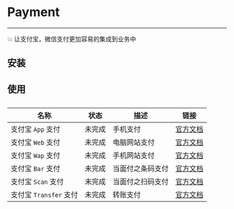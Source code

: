 # Payment

***

💥 让支付宝，微信支付更加容易的集成到业务中

## 安装

## 使用

## 

| 名称 | 状态 | 描述 | 链接 |
| --- | --- | --- | --- |
| 支付宝 `App` 支付 | 未完成 | 手机支付 | [官方文档](https://docs.open.alipay.com/204) |
| 支付宝 `Web` 支付 | 未完成 | 电脑网站支付 | [官方文档](https://docs.open.alipay.com/270) |
| 支付宝 `Wap` 支付 | 未完成 | 手机网站支付 | [官方文档](https://docs.open.alipay.com/203/105285/) |
| 支付宝 `Bar` 支付 | 未完成 | 当面付之条码支付 | [官方文档](https://docs.open.alipay.com/194/106039/) |
| 支付宝 `Scan` 支付 | 未完成 | 当面付之扫码支付 | [官方文档](https://docs.open.alipay.com/194/106078/) |
| 支付宝 `Transfer` 支付 | 未完成 | 转账支付 | [官方文档](https://docs.open.alipay.com/309/106236/) |

